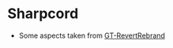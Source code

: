 # Sharpcord
- Some aspects taken from [GT-RevertRebrand](https://github.com/Goose-Nest/GT-RevertRebrand)
